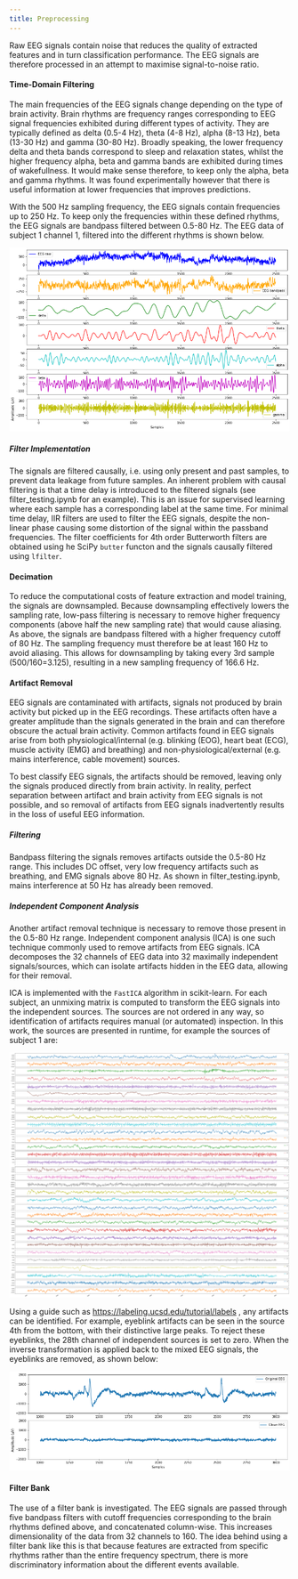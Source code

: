 ```yaml
---
title: Preprocessing
---
```


Raw EEG signals contain noise that reduces the quality of extracted features and in turn classification performance. The EEG signals are therefore processed in an attempt to maximise signal-to-noise ratio. 

#### Time-Domain Filtering
The main frequencies of the EEG signals change depending on the type of brain activity. Brain rhythms are frequency ranges corresponding to EEG signal frequencies exhibited during different types of activity. They are typically defined as delta (0.5-4 Hz), theta (4-8 Hz), alpha (8-13 Hz), beta (13-30 Hz) and gamma (30-80 Hz). Broadly speaking, the lower frequency delta and theta bands correspond to sleep and relaxation states, whilst the higher frequency alpha, beta and gamma bands are exhibited during times of wakefullness. It would make sense therefore, to keep only the alpha, beta and gamma rhythms. It was found experimentally however that there is useful information at lower frequencies that improves predictions. 


With the 500 Hz sampling frequency, the EEG signals contain frequencies up to 250 Hz. To keep only the frequencies within these defined rhythms, the EEG signals are bandpass filtered between 0.5-80 Hz. The EEG data of subject 1 channel 1, filtered into the different rhythms is shown below. 

![subject 1 channel 1 rhythms](images/subj1_rhythms.png) 

##### Filter Implementation
The signals are filtered causally, i.e. using only present and past samples, to prevent data leakage from future samples. An inherent problem with causal filtering is that a time delay is introduced to the filtered signals (see filter_testing.ipynb for an example). This is an issue for supervised learning where each sample has a corresponding label at the same time. For minimal time delay, IIR filters are used to filter the EEG signals, despite the non-linear phase causing some distortion of the signal within the passband frequencies. The filter coefficients for 4th order Butterworth filters are obtained using he SciPy `butter` functon and the signals causally filtered using `lfilter`.

#### Decimation
To reduce the computational costs of feature extraction and model training, the signals are downsampled. Because downsampling effectively lowers the sampling rate, low-pass filtering is necessary to remove higher frequency components (above half the new sampling rate) that would cause aliasing. As above, the signals are bandpass filtered with a higher frequency cutoff of 80 Hz. The sampling frequency must therefore be at least 160 Hz to avoid aliasing. This allows for downsampling by taking every 3rd sample (500/160=3.125), resulting in a new sampling frequency of 166.6 Hz.

#### Artifact Removal
EEG signals are contaminated with artifacts, signals not produced by brain activity but picked up in the EEG recordings. These artifacts often have a greater amplitude than the signals generated in the brain and can therefore obscure the actual brain activity. Common artifacts found in EEG signals arise from both physiological/internal (e.g. blinking (EOG), heart beat (ECG), muscle activity (EMG) and breathing) and non-physiological/external (e.g. mains interference, cable movement) sources. 

To best classify EEG signals, the artifacts should be removed, leaving only the signals produced directly from brain activity. In reality, perfect separation between artifact and brain activity from EEG signals is not possible, and so removal of artifacts from EEG signals inadvertently results in the loss of useful EEG information. 

##### Filtering
Bandpass filtering the signals removes artifacts outside the 0.5-80 Hz range. This includes DC offset, very low frequency artifacts such as breathing, and EMG signals above 80 Hz. As shown in filter_testing.ipynb, mains interference at 50 Hz has already been removed.

##### Independent Component Analysis
Another artifact removal technique is necessary to remove those present in the 0.5-80 Hz range. Independent component analysis (ICA) is one such technique commonly used to remove artifacts from EEG signals. ICA decomposes the 32 channels of EEG data into 32 maximally independent signals/sources, which can isolate artifacts hidden in the EEG data, allowing for their removal. 

ICA is implemented with the `FastICA` algorithm in scikit-learn. For each subject, an unmixing matrix is computed to transform the EEG signals into the independent sources. The sources are not ordered in any way, so identification of artifacts requires manual (or automated) inspection. In this work, the sources are presented in runtime, for example the sources of subject 1 are:

![subj1_ica](images/subj1_ica.png)

Using a guide such as https://labeling.ucsd.edu/tutorial/labels , any artifacts can be identified. For example, eyeblink artifacts can be seen in the source 4th from the bottom, with their distinctive large peaks. To reject these eyeblinks, the 28th channel of independent sources is set to zero. When the inverse transformation is applied back to the mixed EEG signals, the eyeblinks are removed, as shown below:

![subj1_w_eyeblink](images/subj1_eyeblink.png)

#### Filter Bank
The use of a filter bank is investigated. The EEG signals are passed through five bandpass filters with cutoff frequencies corresponding to the brain rhythms defined above, and concatenated column-wise. This increases dimensionality of the data from 32 channels to 160. The idea behind using a filter bank like this is that because features are extracted from specific rhythms rather than the entire frequency spectrum, there is more discriminatory information about the different events available.  
